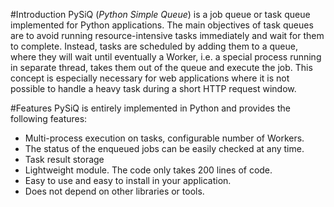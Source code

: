 #Introduction
PySiQ (_Python Simple Queue_) is a job queue or task queue implemented for Python applications. The main objectives of task queues are to avoid running resource-intensive tasks immediately and wait for them to complete. Instead, tasks are scheduled by adding them to a queue, where they will wait until eventually a Worker, i.e. a special process running in separate thread, takes them out of the queue and execute the job. This concept is especially necessary for web applications where it is not possible to handle a heavy task during a short HTTP request window.

#Features
PySiQ is entirely implemented in Python and provides the following features:
 - Multi-process execution on tasks, configurable number of Workers.
 - The status of the enqueued jobs can be easily checked at any time.
 - Task result storage
 - Lightweight module. The code only takes 200 lines of code.
 - Easy to use and easy to install in your application.
 - Does not depend on other libraries or tools.
